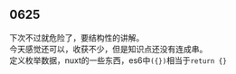 ## 0625
下次不过就危险了，要结构性的讲解。<br>
今天感觉还可以，收获不少，但是知识点还没有连成串。<br>
定义枚举数据，nuxt的一些东西，es6中`({})`相当于`return {}`